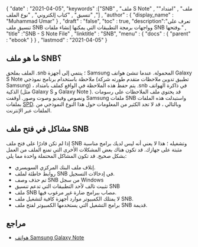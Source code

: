 {
  "date" : "2021-04-05",
  "keywords" :["SNB" , "ملف S Note" , "ملف" , "امتداد" , "تنسيق" , "كتاب إلكتروني" , "نوع الملف"] ,
  "author" : {
    "display_name" : "Muhammad Umar"
} ,
  "draft" : "false",
  "toc" : true,
  "description":"تعرف على تنسيق ملف SNB وواجهات برمجة التطبيقات التي يمكنها إنشاء ملفات SNB وفتحها." ,
  "title" :"SNB - S Note File" ,
  "linktitle" : "SNB",
  "menu" : {
    "docs" : {
      "parent" : "ebook"
}
} ,
  "lastmod" : "2021-04-05"
}

## ما هو ملف SNB؟

الملف بملحق .snb ؛ ينتمي إلى أجهزة Samsung المحمولة. عندما تنشئ هواتف Galaxy S Note ملاحظة باستخدام برنامج نموذجي (تطبيق تدوين ملاحظات متقدم طورته شركة Samsung) ، يتم حفظ هذه الملاحظة في الواقع كملف بامتداد .snb في ذاكرة الهواتف الذكية (مثل Galaxy S و Galaxy Note ). قد يحتوي ملف الملاحظات على رسومات ونصوص وفيديو وصوت وصور. أوقفت Samsung ملفات SNB واستبدلت هذه الملفات بملفات [SPD](/ar/ebook/snb/). وبالتالي ، قد لا تجد الكثير من المعلومات حول هذا النوع النموذجي من الملفات عبر الإنترنت.

## مشاكل في فتح ملف SNB

إذا لم تكن قادرًا على فتح ملف SNB وتشغيله ؛ هذا لا يعني أنه ليس لديك برامج مناسبة مثبتة على جهازك. قد تكون هناك بعض المشكلات الأخرى التي تمنع الملف من العمل بشكل صحيح. قد تكون المشاكل المحتملة واحدة مما يلي:

- إتلاف ملف البنك المركزي السويسري.
- روابط خاطئة لملف SNB في إدخالات التسجيل.
- تم حذف وصف SNB من سجل Windows
- تثبيت تالف لأحد التطبيقات التي تدعم تنسيق SNB
- ملف SNB مصاب ببرامج ضارة غير مرغوب فيها.
- لا يمتلك الكمبيوتر موارد أجهزة كافية لتشغيل ملف SNB.
- برامج التشغيل التي يستخدمها الكمبيوتر لفتح ملف SNB قديمة.

## مراجع

* [هواتف Samsung Galaxy Note](https://www.samsung.com/us/mobile/phones/galaxy-note/)



